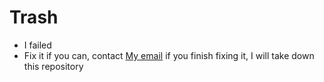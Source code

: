 # Trash
- I failed
- Fix it if you can, contact [My email](mailto:minhkhang.0884@gmail.com) if you finish fixing it, I will take down this repository